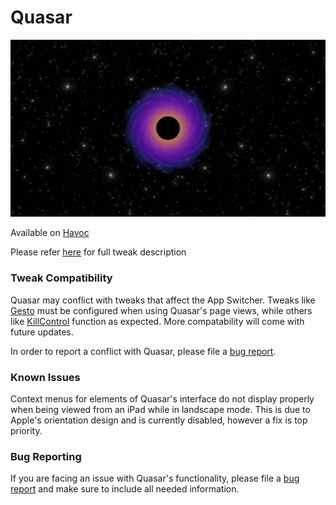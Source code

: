# Quasar

![Quasar](https://github.com/MTACS/Quasar/blob/main/assets/quasar.png)

Available on [Havoc](https://havoc.app)

Please refer [here](https://mtac.app/quasar) for full tweak description

### Tweak Compatibility

Quasar may conflict with tweaks that affect the App Switcher. Tweaks like [Gesto](https://repo.dynastic.co/package/gesto13) must be configured when using Quasar's page views, while others like [KillControl](https://repo.ginsu.dev/depiction/web/com.ginsu.killcontrol.html) function as expected. More compatability will come with future updates.

In order to report a conflict with Quasar, please file a [bug report](https://github.com/MTACS/Quasar/issues/new?assignees=MTACS&labels=bug&template=bug-report.md&title=%5BBUG%5D).

### Known Issues

Context menus for elements of Quasar's interface do not display properly when being viewed from an iPad while in landscape mode. This is due to Apple's orientation design and is currently disabled, however a fix is top priority.

### Bug Reporting

If you are facing an issue with Quasar's functionality, please file a [bug report](https://github.com/MTACS/Quasar/issues/new?assignees=MTACS&labels=bug&template=bug-report.md&title=%5BBUG%5D) and make sure to include all needed information. 
